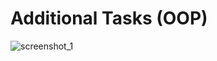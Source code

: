 # Additional Tasks (OOP)


![screenshot_1](https://user-images.githubusercontent.com/38188753/48025490-06609080-e15d-11e8-823f-ff2b3324dc76.png)

      
